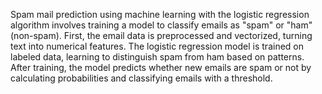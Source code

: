 Spam mail prediction using machine learning with the logistic regression algorithm involves training a model to classify emails as "spam" or "ham" (non-spam). First, the email data is preprocessed and vectorized, turning text into numerical features. The logistic regression model is trained on labeled data, learning to distinguish spam from ham based on patterns. After training, the model predicts whether new emails are spam or not by calculating probabilities and classifying emails with a threshold.
